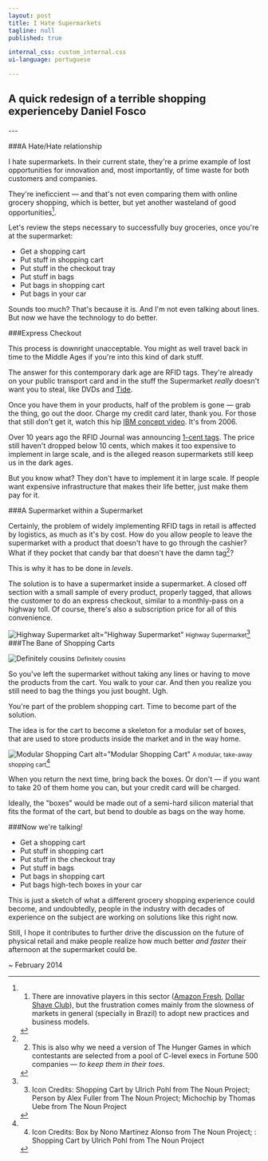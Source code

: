 ```yaml
---
layout: post
title: I Hate Supermarkets
tagline: null
published: true 

internal_css: custom_internal.css
ui-language: portuguese

---
```


<h2><span class="break comma">A quick redesign of a terrible shopping experience</span>by Daniel Fosco</h2>
---

###A Hate/Hate relationship

I hate supermarkets. In their current state, they're a prime example of lost opportunities for innovation and, most importantly, of time waste for both customers and companies.

They're ineficcient — and that's not even comparing them with online grocery shopping, which is better, but yet another wasteland of good opportunities[^1].

Let's review the steps necessary to successfully buy groceries, once you're at the supermarket:
  
  - Get a shopping cart
  - Put stuff in shopping cart
  - Put stuff in the checkout tray
  - Put stuff in bags
  - Put bags in shopping cart
  - Put bags in your car

Sounds too much? That's because it is. And I'm not even talking about lines. But now we have the technology to do better.

###Express Checkout

This process is downright unacceptable. You might as well travel back in time to the Middle Ages if you're into this kind of dark stuff.

The answer for this contemporary dark age are RFID tags. They're already on your public transport card and in the stuff the Supermarket *really* doesn't want you to steal, like DVDs and [Tide](http://www.theatlantic.com/business/archive/2012/03/why-are-criminals-stealing-tide-detergent-and-using-it-for-money/254631/). 

Once you have them in your products, half of the problem is gone — grab the thing, go out the door. Charge my credit card later, thank you. For those that still don't get it, watch this hip [IBM concept video](http://www.youtube.com/watch?v=eob532iEpqk). It's from 2006.

Over 10 years ago the RFID Journal was announcing [1-cent tags](http://www.rfidjournal.com/articles/view?363). The price still haven't dropped below 10 cents, which makes it too expensive to implement in large scale, and is the alleged reason supermarkets still keep us in the dark ages.

But you know what? They don't have to implement it in large scale. If people want expensive infrastructure that makes their life better, just make them pay for it.


###A Supermarket within a Supermarket

Certainly, the problem of widely implementing RFID tags in retail is affected by logistics, as much as it's by cost. How do you allow people to leave the supermarket with a product that doesn't have to go through the cashier? What if they pocket that candy bar that doesn't have the damn tag[^2]?

This is why it has to be done in *levels*.

The solution is to have a supermarket inside a supermarket. A closed off section with a small sample of every product, properly tagged, that allows the customer to do an express checkout, similar to a monthly-pass on a highway toll. Of course, there's also a subscription price for all of this convenience.

![Highway Supermarket  alt="Highway Supermarket"](http://i.imgur.com/oKbKq8y.png)
<small>Highway Supermarket</small>[^3]
###The Bane of Shopping Carts

![Definitely cousins](http://i.imgur.com/fhCRUpO.png)
<small>Definitely cousins</small>

So you've left the supermarket without taking any lines or having to move the products from the cart. You walk to your car. And then you realize you still need to bag the things you just bought. Ugh.

You're part of the problem shopping cart. Time to become part of the solution.

The idea is for the cart to become a skeleton for a modular set of boxes, that are used to store products inside the market and in the way home. 

![Modular Shopping Cart  alt="Modular Shopping Cart"](http://i.imgur.com/iskW4hI.png)
<small>A modular, take-away shopping cart</small>[^4]

When you return the next time, bring back the boxes. Or don't — if you want to take 20 of them home you can, but your credit card will be charged.

Ideally, the "boxes" would be made out of a semi-hard silicon material that fits the format of the cart, but bend to double as bags on the way home.

###Now we're talking!

  - Get a shopping cart
  - Put stuff in shopping cart
  - <span class="strike">Put stuff in the checkout tray</span>
  - <span class="strike">Put stuff in bags</span>
  - <span class="strike">Put bags in shopping cart</span>
  - Put <span class="strike">bags</span> high-tech boxes in your car

This is just a sketch of what a different grocery shopping experience could become, and undoubtedly, people in the industry with decades of experience on the subject are working on solutions like this right now.

Still, I hope it contributes to further drive the discussion on the future of physical retail and make people realize how much better *and faster* their afternoon at the supermarket could be.

~ February 2014

[^1]: 1) There are innovative players in this sector ([Amazon Fresh](https://fresh.amazon.com/), [Dollar Shave Club](http://www.dollarshaveclub.com/)), but the frustration comes mainly from the slowness of markets in general (specially in Brazil) to adopt new practices and business models.

[^2]: 2) This is also why we need a version of The Hunger Games in which contestants are selected from a pool of C-level execs in Fortune 500 companies — *to keep them in their toes*.

[^3]: 3) Icon Credits: Shopping Cart by Ulrich Pohl from The Noun Project; Person by Alex Fuller from The Noun Project; Michochip by Thomas Uebe from The Noun Project

[^4]: 4) Icon Credits: Box by Nono Martínez Alonso from The Noun Project; : Shopping Cart by Ulrich Pohl from The Noun Project